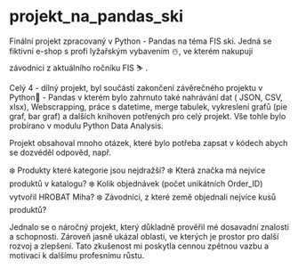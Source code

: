 # projekt_na_pandas_ski
Finální projekt zpracovaný v Python - Pandas na téma FIS ski.
Jedná se fiktivní e-shop s profi lyžařským vybavením ☃️, ve kterém nakupují závodnici z aktuálního ročníku FIS ⛷️ .

Celý 4 - dílný projekt, byl součástí zakončení závěrečného projektu v Python🐍 - Pandas v kterém bylo zahrnuto také nahrávání dat ( JSON, CSV, xlsx), Webscrapping, práce s datetime, merge tabulek, vykreslení grafů (pie graf, bar graf) a dalších knihoven potřených pro celý projekt. Vše tohle bylo probírano v modulu Python Data Analysis.

Projekt obsahoval mnoho otázek, které bylo potřeba zapsat v kódech abych se dozvéděl odpověd, např. 

❄️ Produkty které kategorie jsou nejdražší?
❄️ Která značka má nejvíce produktů v katalogu?
❄️ Kolik objednávek (počet unikátních Order_ID) vytvořil HROBAT Miha?
❄️ Závodníci, z které země objednali nejvíce kusů produktů?

Jednalo se o náročný projekt, který důkladně prověřil mé dosavadní znalosti a schopnosti. 
Zároveň jasně ukázal oblasti, ve kterých je prostor pro další rozvoj a zlepšení. 
Tato zkušenost mi poskytla cennou zpětnou vazbu a motivaci k dalšímu profesnímu růstu.

